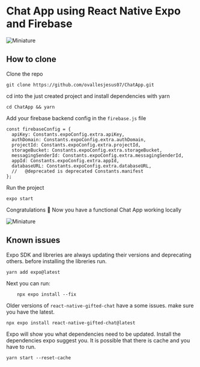 # Chat App using React Native Expo and Firebase
![Miniature](https://extensions.dev/assets/blogs/chatbot-with-gemini-firebase-extension/images/configure.png)

## How to clone

Clone the repo

```
git clone https://github.com/ovallesjesus07/ChatApp.git
```

cd into the just created project and install dependencies with yarn

```
cd ChatApp && yarn
```

Add your firebase backend config in the `firebase.js` file

```
const firebaseConfig = {
  apiKey: Constants.expoConfig.extra.apiKey,
  authDomain: Constants.expoConfig.extra.authDomain,
  projectId: Constants.expoConfig.extra.projectId,
  storageBucket: Constants.expoConfig.extra.storageBucket,
  messagingSenderId: Constants.expoConfig.extra.messagingSenderId,
  appId: Constants.expoConfig.extra.appId,
  databaseURL: Constants.expoConfig.extra.databaseURL,
  //   @deprecated is deprecated Constants.manifest
};
```

Run the project

```
expo start
```

Congratulations 🎉 Now you have a functional Chat App working locally

![Miniature](https://img.freepik.com/vector-gratis/ilustracion-concepto-bot-chat_114360-5522.jpg?size=338&ext=jpg&ga=GA1.1.1788068356.1716595200&semt=ais_user)

## Known issues

Expo SDK and libreries are always updating their versions and deprecating others. before installing the libreries run.

```
yarn add expo@latest
```

Next you can run:

```
    npx expo install --fix
```

Older versions of `react-native-gifted-chat` have a some issues. make sure you have the latest.

```
npx expo install react-native-gifted-chat@latest
```

Expo will show you what dependencies need to be updated. Install the dependencies expo suggest you. It is possible that there is cache and you have to run.

```
yarn start --reset-cache
```